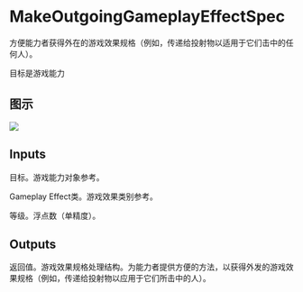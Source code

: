 # MakeOutgoingGameplayEffectSpec

方便能力者获得外在的游戏效果规格（例如，传递给投射物以适用于它们击中的任何人）。

目标是游戏能力

## 图示

![]($-20221218-17322463.png)

## Inputs

目标。游戏能力对象参考。

Gameplay Effect类。游戏效果类别参考。

等级。浮点数（单精度）。 

## Outputs

返回值。游戏效果规格处理结构。为能力者提供方便的方法，以获得外发的游戏效果规格（例如，传递给投射物以应用于它们所击中的人）。
